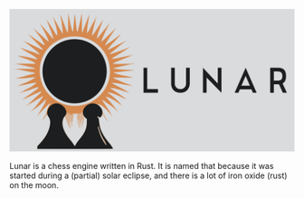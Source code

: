 ![Lunar chess engine](./art/logo_banner_web.min.svg)

Lunar is a chess engine written in Rust.
It is named that because it was started during a (partial) solar eclipse, and there is a lot of iron oxide (rust) on the moon.

